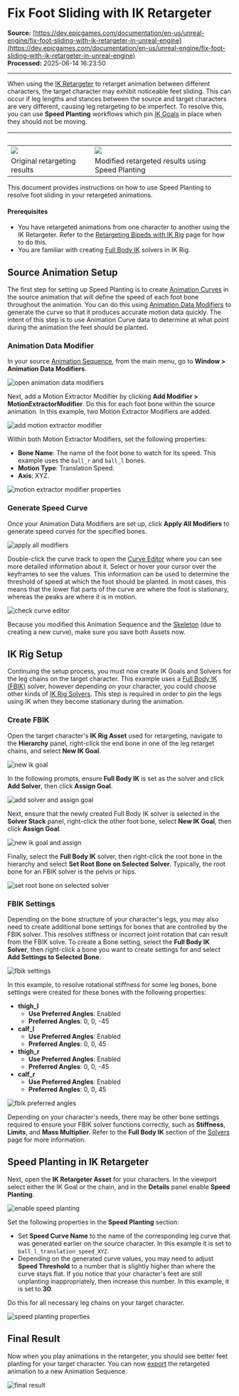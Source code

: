 # Fix Foot Sliding with IK Retargeter

**Source:** [https://dev.epicgames.com/documentation/en-us/unreal-engine/fix-foot-sliding-with-ik-retargeter-in-unreal-engine](https://dev.epicgames.com/documentation/en-us/unreal-engine/fix-foot-sliding-with-ik-retargeter-in-unreal-engine)  
**Processed:** 2025-06-14 16:23:50

---

When using the [IK Retargeter](/documentation/en-us/unreal-engine/ik-rig-animation-retargeting-in-unreal-engine) to retarget animation between different characters, the target character may exhibit noticeable feet sliding. This can occur if leg lengths and stances between the source and target characters are very different, causing leg retargeting to be imperfect. To resolve this, you can use **Speed Planting** workflows which pin [IK Goals](/documentation/en-us/unreal-engine/ik-rig-in-unreal-engine#ikgoals) in place when they should not be moving.

|   |   |
| --- | --- |
| ![](https://d1iv7db44yhgxn.cloudfront.net/documentation/images/43290d73-96dc-498e-9d89-770d886a20e5/speedplantoff.gif) | ![](https://d1iv7db44yhgxn.cloudfront.net/documentation/images/27a57a15-90d2-4ba7-b1ce-3708e42a99dc/speedplanton.gif) |
| Original retargeting results | Modified retargeted results using Speed Planting |

This document provides instructions on how to use Speed Planting to resolve foot sliding in your retargeted animations.

#### Prerequisites

-   You have retargeted animations from one character to another using the IK Retargeter. Refer to the [Retargeting Bipeds with IK Rig](/documentation/en-us/unreal-engine/retargeting-bipeds-with-ik-rig-in-unreal-engine) page for how to do this.
-   You are familiar with creating [Full Body IK](/documentation/en-us/unreal-engine/ik-rig-solvers-in-unreal-engine#fullbodyik) solvers in IK Rig.

## Source Animation Setup

The first step for setting up Speed Planting is to create [Animation Curves](/documentation/en-us/unreal-engine/animation-curves-in-unreal-engine) in the source animation that will define the speed of each foot bone throughout the animation. You can do this using [Animation Data Modifiers](/documentation/en-us/unreal-engine/animation-modifiers-in-unreal-engine) to generate the curve so that it produces accurate motion data quickly. The intent of this step is to use Animation Curve data to determine at what point during the animation the feet should be planted.

### Animation Data Modifier

In your source [Animation Sequence](/documentation/en-us/unreal-engine/animation-sequences-in-unreal-engine), from the main menu, go to **Window > Animation Data Modifiers**.

![open animation data modifiers](https://d1iv7db44yhgxn.cloudfront.net/documentation/images/e17fbb54-cf73-4ee1-91f2-076feeda440a/setup1.png)

Next, add a Motion Extractor Modifier by clicking **Add Modifier > MotionExtractorModifier**. Do this for each foot bone within the source animation. In this example, two Motion Extractor Modifiers are added.

![add motion extractor modifier](https://d1iv7db44yhgxn.cloudfront.net/documentation/images/f39b0400-50f1-4016-8733-b49a5d0628f3/setup2.png)

Within both Motion Extractor Modifiers, set the following properties:

-   **Bone Name**: The name of the foot bone to watch for its speed. This example uses the `ball_r` and `ball_l` bones.
-   **Motion Type**: Translation Speed.
-   **Axis**: XYZ.

![motion extractor modifier properties](https://d1iv7db44yhgxn.cloudfront.net/documentation/images/df52c96c-d24a-4b91-887d-e2b8998415ad/setup3.png)

### Generate Speed Curve

Once your Animation Data Modifiers are set up, click **Apply All Modifiers** to generate speed curves for the specified bones.

![apply all modifiers](https://d1iv7db44yhgxn.cloudfront.net/documentation/images/c05260e3-6e2e-4ecb-ac81-d7baec3d0bbb/setup4.png)

Double-click the curve track to open the [Curve Editor](/documentation/en-us/unreal-engine/animation-curve-editor-in-unreal-engine) where you can see more detailed information about it. Select or hover your cursor over the keyframes to see the values. This information can be used to determine the threshold of speed at which the foot should be planted. In most cases, this means that the lower flat parts of the curve are where the foot is stationary, whereas the peaks are where it is in motion.

![check curve editor](https://d1iv7db44yhgxn.cloudfront.net/documentation/images/5fcbea49-4c4c-440a-9d6b-dcff00ffeb78/setup5.png)

Because you modified this Animation Sequence and the [Skeleton](/documentation/en-us/unreal-engine/skeletons-in-unreal-engine) (due to creating a new curve), make sure you save both Assets now.

## IK Rig Setup

Continuing the setup process, you must now create IK Goals and Solvers for the leg chains on the target character. This example uses a [Full Body IK (FBIK)](/documentation/en-us/unreal-engine/ik-rig-solvers-in-unreal-engine#fullbodyik) solver, however depending on your character, you could choose other kinds of [IK Rig Solvers](/documentation/en-us/unreal-engine/ik-rig-solvers-in-unreal-engine). This step is required in order to pin the legs using IK when they become stationary during the animation.

### Create FBIK

Open the target character's **IK Rig Asset** used for retargeting, navigate to the **Hierarchy** panel, right-click the end bone in one of the leg retarget chains, and select **New IK Goal**.

![new ik goal](https://d1iv7db44yhgxn.cloudfront.net/documentation/images/7f92b2e8-23b5-49b1-8b64-cd652285e5d4/fbik1.png)

In the following prompts, ensure **Full Body IK** is set as the solver and click **Add Solver**, then click **Assign Goal**.

![add solver and assign goal](https://d1iv7db44yhgxn.cloudfront.net/documentation/images/9efd0847-6878-4b91-9c09-2208a0491abf/fbik2.png)

Next, ensure that the newly created Full Body IK solver is selected in the **Solver Stack** panel, right-click the other foot bone, select **New IK Goal**, then click **Assign Goal**.

![new ik goal and assign](https://d1iv7db44yhgxn.cloudfront.net/documentation/images/2a0999db-d7f8-4825-bdb6-930bfe6838de/fbik3.png)

Finally, select the **Full Body IK** solver, then right-click the root bone in the hierarchy and select **Set Root Bone on Selected Solver**. Typically, the root bone for an FBIK solver is the pelvis or hips.

![set root bone on selected solver](https://d1iv7db44yhgxn.cloudfront.net/documentation/images/88b9b6f0-e8b0-4763-a6df-b94736880bf2/fbik4.png)

### FBIK Settings

Depending on the bone structure of your character's legs, you may also need to create additional bone settings for bones that are controlled by the FBIK solver. This resolves stiffness or incorrect joint rotation that can result from the FBIK solve. To create a Bone setting, select the **Full Body IK Solver**, then right-click a bone you want to create settings for and select **Add Settings to Selected Bone**.

![fbik settings](https://d1iv7db44yhgxn.cloudfront.net/documentation/images/f7a78c64-a3e5-44ca-9379-7abd20ea611d/fbiksettings1.gif)

In this example, to resolve rotational stiffness for some leg bones, bone settings were created for these bones with the following properties:

-   **thigh\_l**
    -   **Use Preferred Angles**: Enabled
    -   **Preferred Angles**: 0, 0, -45
-   **calf\_l**
    -   **Use Preferred Angles**: Enabled
    -   **Preferred Angles**: 0, 0, 45
-   **thigh\_r**
    -   **Use Preferred Angles**: Enabled
    -   **Preferred Angles**: 0, 0, -45
-   **calf\_r**
    -   **Use Preferred Angles**: Enabled
    -   **Preferred Angles**: 0, 0, 45

![fbik preferred angles](https://d1iv7db44yhgxn.cloudfront.net/documentation/images/bc459191-985d-4ff2-b74c-b0bd2319501d/fbiksettings2.png)

Depending on your character's needs, there may be other bone settings required to ensure your FBIK solver functions correctly, such as **Stiffness**, **Limits**, and **Mass Multiplier**. Refer to the **Full Body IK** section of the [Solvers](/documentation/en-us/unreal-engine/ik-rig-solvers-in-unreal-engine) page for more information.

## Speed Planting in IK Retargeter

Next, open the **IK Retargeter Asset** for your characters. In the viewport select either the IK Goal or the chain, and in the **Details** panel enable **Speed Planting**.

![enable speed planting](https://d1iv7db44yhgxn.cloudfront.net/documentation/images/397d7d9f-135b-4847-9bde-11492ef37495/speed1.png)

Set the following properties in the **Speed Planting** section:

-   Set **Speed Curve Name** to the name of the corresponding leg curve that was generated earlier on the source character. In this example it is set to `ball_l_translation_speed_XYZ`.
-   Depending on the generated curve values, you may need to adjust **Speed Threshold** to a number that is slightly higher than where the curve stays flat. If you notice that your character's feet are still unplanting inappropriately, then increase this number. In this example, it is set to **30**.

Do this for all necessary leg chains on your target character.

![speed planting properties](https://d1iv7db44yhgxn.cloudfront.net/documentation/images/c4868f0b-e551-4c36-971b-05dc166b297b/speed2.png)

## Final Result

Now when you play animations in the retargeter, you should see better feet planting for your target character. You can now [export](/documentation/en-us/unreal-engine/ik-rig-in-unreal-engine#previewanimationandexport) the retargeted animation to a new Animation Sequence.

![final result](https://d1iv7db44yhgxn.cloudfront.net/documentation/images/d00b8717-cfa8-4b86-816d-db1b58498ef8/speed3.gif)